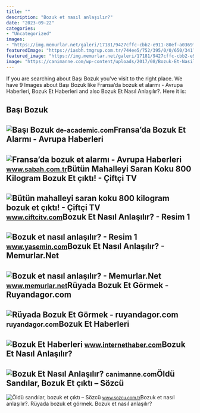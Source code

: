 ```yaml
---
title: ""
description: "Bozuk et nasıl anlaşılır?"
date: "2023-09-22"
categories:
- "Uncategorized"
images:
- "https://img.memurlar.net/galeri/17181/9427cffc-cbb2-e911-80ef-a0369f7d1486.jpg"
featuredImage: "https://iasbh.tmgrup.com.tr/744ee5/752/395/0/0/650/341?u=https://isbh.tmgrup.com.tr/sbh/2019/02/01/fransada-bozuk-et-alarmi-1549020356863.jpg"
featured_image: "https://img.memurlar.net/galeri/17181/9427cffc-cbb2-e911-80ef-a0369f7d1486.jpg"
image: "https://canimanne.com/wp-content/uploads/2017/08/Bozuk-Et-Nasil-Anlasilir-2-375x276.jpg"
---
```


If you are searching about Başı Bozuk you've visit to the right place. We have 9 Images about Başı Bozuk like Fransa’da bozuk et alarmı - Avrupa Haberleri, Bozuk Et Haberleri and also Bozuk Et Nasıl Anlaşılır?. Here it is:

Başı Bozuk
----------

 ![Başı Bozuk](https://de-academic.com/pictures/dewiki/71/Gérôme-Black_Bashi-Bazouk-c._1869.jpg) <small>de-academic.com</small>Fransa’da Bozuk Et Alarmı - Avrupa Haberleri
--------------------------------------------

 ![Fransa’da bozuk et alarmı - Avrupa Haberleri](https://iasbh.tmgrup.com.tr/744ee5/752/395/0/0/650/341?u=https://isbh.tmgrup.com.tr/sbh/2019/02/01/fransada-bozuk-et-alarmi-1549020356863.jpg) <small>www.sabah.com.tr</small>Bütün Mahalleyi Saran Koku 800 Kilogram Bozuk Et çıktı! - Çiftçi TV
-------------------------------------------------------------------

 ![Bütün mahalleyi saran koku 800 kilogram bozuk et çıktı! - Çiftçi TV](https://www.ciftcitv.com/wp-content/uploads/2022/08/butun-mahalleyi-saran-koku-800-kilogram-bozuk-et-cikti-740x420.jpg) <small>www.ciftcitv.com</small>Bozuk Et Nasıl Anlaşılır? - Resim 1
-----------------------------------

 ![Bozuk et nasıl anlaşılır? - Resim 1](https://i12.haber7.net/fotogaleri/haber7/album/Lj8hL_1498978055_0678.jpg) <small>www.yasemin.com</small>Bozuk Et Nasıl Anlaşılır? - Memurlar.Net
----------------------------------------

 ![Bozuk et nasıl anlaşılır? - Memurlar.Net](https://img.memurlar.net/galeri/17181/9427cffc-cbb2-e911-80ef-a0369f7d1486.jpg) <small>www.memurlar.net</small>Rüyada Bozuk Et Görmek - Ruyandagor.com
---------------------------------------

 ![Rüyada Bozuk Et Görmek - ruyandagor.com](https://images.ruyandagor.com/2017/04/bozuk-et-gormek-1217.jpg) <small>ruyandagor.com</small>Bozuk Et Haberleri
------------------

 ![Bozuk Et Haberleri](https://i.internethaber.com/files/2017/5/26/1780307/1780307-ONM9VA.jpg) <small>www.internethaber.com</small>Bozuk Et Nasıl Anlaşılır?
-------------------------

 ![Bozuk Et Nasıl Anlaşılır?](https://canimanne.com/wp-content/uploads/2017/08/Bozuk-Et-Nasil-Anlasilir-2-375x276.jpg) <small>canimanne.com</small>Öldü Sandılar, Bozuk Et çıktı – Sözcü
-------------------------------------

 ![Öldü sandılar, bozuk et çıktı – Sözcü](https://i01.sozcucdn.com/wp-content/uploads/2014/07/bozuk-et-650.jpg) <small>www.sozcu.com.tr</small>Bozuk et nasıl anlaşılır?. Rüyada bozuk et görmek. Bozuk et nasıl anlaşılır?
